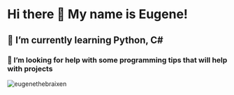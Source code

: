 # Hi there 👋 My name is Eugene!

## 🌱 I’m currently learning Python, C#
### 🤔 I’m looking for help with some programming tips that will help with projects


<img src="https://github-profile-trophy.vercel.app/?username=eugenethebraixen&theme=onedark" alt="eugenethebraixen" /></a>


